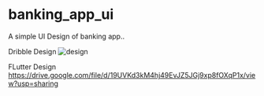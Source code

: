 # banking_app_ui

A simple UI Design of banking app..

Dribble Design
![design](https://user-images.githubusercontent.com/46129194/120921254-405eee00-c6dc-11eb-8b47-528f147ef9fb.PNG)


FLutter Design
https://drive.google.com/file/d/19UVKd3kM4hj49EvJZ5JGj9xp8fOXqP1x/view?usp=sharing
